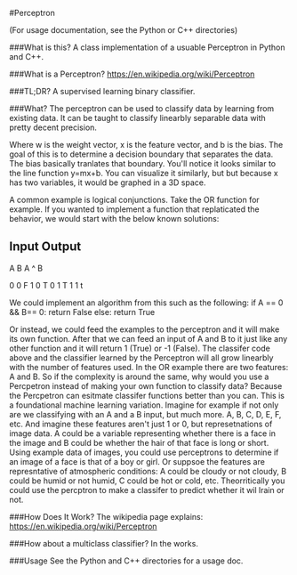 #Perceptron

(For usage documentation, see the Python or C++ directories)

###What is this?
A class implementation of a usuable Perceptron in Python and C++.

###What is a Perceptron?
https://en.wikipedia.org/wiki/Perceptron

###TL;DR?
A supervised learning binary classifier.

###What?
The perceptron can be used to classify data by learning from existing data. It can be taught to classify linearbly separable data with pretty decent precision.

Where w is the weight vector, x is the feature vector, and b is the bias. The goal of this is to determine a decision boundary that separates the data. The bias basically tranlates that boundary. You'll notice it looks similar to the line function y=mx+b. You can visualize it similarly, but but because x has two variables, it would be graphed in a 3D space.

A common example is logical conjunctions. Take the OR function for example. If you wanted to implement a function that replaticated the behavior, we would start with the below known solutions:

Input	Output
--------------
A B 	A ^ B

0 0 	F
1 0 	T
0 1 	T
1 1 	t
	
We could implement an algorithm from this such as the following:
if A == 0 && B== 0:
	return False
else:
	return True

Or instead, we could feed the examples to the perceptron and it will make its own function. After that we can feed an input of A and B to it just like any other function and it will return 1 (True) or -1 (False).
The classifer code above and the classifier learned by the Perceptron will all grow linearbly with the number of features used. In the OR example there are two features: A and B. 
So if the complexity is around the same, why would you use a Percpetron instead of making your own function to classify data? Because the Percpetron can esitmate classifer functions better than you can. This is a foundational machine learning variation. Imagine for example if not only are we classifying with an A and a B input, but much more. A, B, C, D, E, F, etc. And imagine these features aren't just 1 or 0, but represetnations of image data. A could be a variable representing whether there is a face in the image and B could be whether the hair of that face is long or short. Using example data of images, you could use perceptrons to determine if an image of a face is that of a boy or girl. Or suppsoe the features are represntative of atmospheric conditions: A could be cloudy or not cloudy, B could be humid or not humid, C could be hot or cold, etc. Theorritically you could use the percptron to make a classifer to predict whether it wil lrain or not.

###How Does It Work?
The wikipedia page explains:
https://en.wikipedia.org/wiki/Perceptron

###How about a multiclass classifier?
In the works.

###Usage
See the Python and C++ directories for a usage doc.